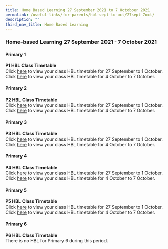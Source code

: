 ```yaml
---
title: Home Based Learning 27 September 2021 to 7 Octoboer 2021
permalink: /useful-links/for-parents/hbl-sept-to-oct/27sept-7oct/
description: ""
third_nav_title: Home Based Learning
---
```

### **Home-based Learning 27 September 2021 - 7 October 2021**

#### **Primary 1**

**P1 HBL Class Timetable**<br>
Click [here](/files/p1a.pdf) to view your class HBL timetable for 27 September to 1 October.<br>
Click [here](/files/p1b.pdf) to view your class HBL timetable for 4 October to 7 October.

#### **Primary 2**

**P2 HBL Class Timetable**<br>
Click [here](/files/p2a.pdf) to view your class HBL timetable for 27 September to 1 October.<br>
Click [here](/files/p2b.pdf) to view your class HBL timetable for 4 October to 7 October.

#### **Primary 3**

**P3 HBL Class Timetable**<br>
Click [here](/files/p3a.pdf) to view your class HBL timetable for 27 September to 1 October.<br>
Click [here](/files/p3b.pdf) to view your class HBL timetable for 4 October to 7 October.

#### **Primary 4**

**P4 HBL Class Timetable**<br>
Click [here](/files/p4a.pdf) to view your class HBL timetable for 27 September to 1 October.<br>
Click [here](/files/p4b.pdf) to view your class HBL timetable for 4 October to 7 October.

#### **Primary 5**

**P5 HBL Class Timetable**<br>
Click [here](/files/p5a.pdf) to view your class HBL timetable for 27 September to 1 October.<br>
Click [here](/files/p5b.pdf) to view your class HBL timetable for 4 October to 7 October.

#### **Primary 6**

**P6 HBL Class Timetable**<br>
There is no HBL for Primary 6 during this period.